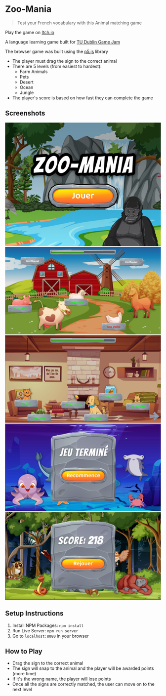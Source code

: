 # Zoo-Mania
> Test your French vocabulary with this Animal matching game

Play the game on [Itch.io](https://a-elmahmi.itch.io/zoo-mania)

A language learning game built for [TU Dublin Game Jam](https://itch.io/jam/tudublin-game-jam-2023) 

The browser game was built using the [p5.js](https://p5js.org/) library


- The player must drag the sign to the correct animal
- There are 5 levels (from easiest to hardest):
    - Farm Animals
    - Pets
    - Desert
    - Ocean
    - Jungle
- The player's score is based on how fast they can complete the game

## Screenshots
![Start Screen](/screenshots/itch-thumbnail.jpg)
![Level 1](/screenshots/level1.png)
![Level 2](/screenshots/level2.png)
![Level 4 - Loss](/screenshots/level4-loss.png)
![Level 5 - Win](/screenshots/level5-win.png)

## Setup Instructions
1. Install NPM Packages: `npm install`
2. Run Live Server: `npm run server`
3. Go to `localhost:8080` in your browser

## How to Play
- Drag the sign to the correct animal
- The sign will snap to the animal and the player will be awarded points (more time)
- If it's the wrong name, the player will lose points
- Once all the signs are correctly matched, the user can move on to the next level
